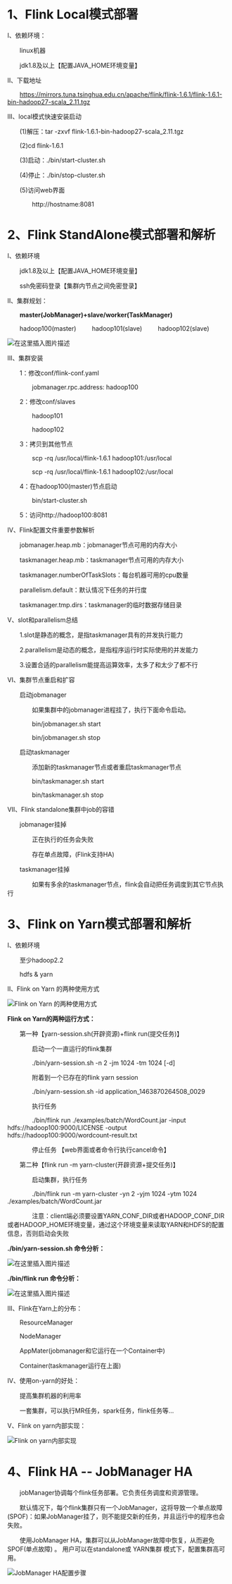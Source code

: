 <h1 id="1">1、Flink Local模式部署</h1>

Ⅰ、依赖环境：

&emsp;&emsp;linux机器

&emsp;&emsp;jdk1.8及以上【配置JAVA_HOME环境变量】

Ⅱ、下载地址

&emsp;&emsp;https://mirrors.tuna.tsinghua.edu.cn/apache/flink/flink-1.6.1/flink-1.6.1-bin-hadoop27-scala_2.11.tgz

Ⅲ、local模式快速安装启动

&emsp;&emsp;(1)解压：tar -zxvf flink-1.6.1-bin-hadoop27-scala_2.11.tgz 

&emsp;&emsp;(2)cd flink-1.6.1

&emsp;&emsp;(3)启动：./bin/start-cluster.sh  

&emsp;&emsp;(4)停止：./bin/stop-cluster.sh 

&emsp;&emsp;(5)访问web界面

&emsp;&emsp;&emsp;&emsp;http://hostname:8081

<h1 id="2">2、Flink StandAlone模式部署和解析</h1>

Ⅰ、依赖环境

&emsp;&emsp;jdk1.8及以上【配置JAVA_HOME环境变量】

&emsp;&emsp;ssh免密码登录【集群内节点之间免密登录】

Ⅱ、集群规划：

&emsp;&emsp;**master(JobManager)+slave/worker(TaskManager)**

&emsp;&emsp;hadoop100(master)  &emsp;&emsp;  hadoop101(slave) &emsp;&emsp;  hadoop102(slave)

![在这里插入图片描述](https://img-blog.csdnimg.cn/20191231102221391.png?x-oss-process=image/watermark,type_ZmFuZ3poZW5naGVpdGk,shadow_10,text_aHR0cHM6Ly9ibG9nLmNzZG4ubmV0L3FxXzQwNjQwMjI4,size_16,color_FFFFFF,t_70)

Ⅲ、集群安装

&emsp;&emsp;1：修改conf/flink-conf.yaml

&emsp;&emsp;&emsp;&emsp;jobmanager.rpc.address: hadoop100

&emsp;&emsp;2：修改conf/slaves

&emsp;&emsp;&emsp;&emsp;hadoop101

&emsp;&emsp;&emsp;&emsp;hadoop102

&emsp;&emsp;3：拷贝到其他节点

&emsp;&emsp;&emsp;&emsp;scp -rq /usr/local/flink-1.6.1 hadoop101:/usr/local

&emsp;&emsp;&emsp;&emsp;scp -rq /usr/local/flink-1.6.1 hadoop102:/usr/local

&emsp;&emsp;4：在hadoop100(master)节点启动

&emsp;&emsp;&emsp;&emsp;bin/start-cluster.sh

&emsp;&emsp;5：访问http://hadoop100:8081

Ⅳ、Flink配置文件重要参数解析

&emsp;&emsp;jobmanager.heap.mb：jobmanager节点可用的内存大小

&emsp;&emsp;taskmanager.heap.mb：taskmanager节点可用的内存大小

&emsp;&emsp;taskmanager.numberOfTaskSlots：每台机器可用的cpu数量

&emsp;&emsp;parallelism.default：默认情况下任务的并行度

&emsp;&emsp;taskmanager.tmp.dirs：taskmanager的临时数据存储目录

Ⅴ、slot和parallelism总结

&emsp;&emsp;1.slot是静态的概念，是指taskmanager具有的并发执行能力

&emsp;&emsp;2.parallelism是动态的概念，是指程序运行时实际使用的并发能力

&emsp;&emsp;3.设置合适的parallelism能提高运算效率，太多了和太少了都不行

Ⅵ、集群节点重启和扩容

&emsp;&emsp;启动jobmanager

&emsp;&emsp;&emsp;&emsp;如果集群中的jobmanager进程挂了，执行下面命令启动。

&emsp;&emsp;&emsp;&emsp;bin/jobmanager.sh start

&emsp;&emsp;&emsp;&emsp;bin/jobmanager.sh stop

&emsp;&emsp;启动taskmanager

&emsp;&emsp;&emsp;&emsp;添加新的taskmanager节点或者重启taskmanager节点

&emsp;&emsp;&emsp;&emsp;bin/taskmanager.sh start

&emsp;&emsp;&emsp;&emsp;bin/taskmanager.sh stop

Ⅶ、Flink standalone集群中job的容错

&emsp;&emsp;jobmanager挂掉

&emsp;&emsp;&emsp;&emsp;正在执行的任务会失败

&emsp;&emsp;&emsp;&emsp;存在单点故障，(Flink支持HA)

&emsp;&emsp;taskmanager挂掉

&emsp;&emsp;&emsp;&emsp;如果有多余的taskmanager节点，flink会自动把任务调度到其它节点执行

<h1 id="3">3、Flink on Yarn模式部署和解析</h1>

Ⅰ、依赖环境

&emsp;&emsp;至少hadoop2.2

&emsp;&emsp;hdfs & yarn

Ⅱ、Flink on Yarn 的两种使用方式

![Flink on Yarn 的两种使用方式](https://img-blog.csdnimg.cn/20191231103356464.png?x-oss-process=image/watermark,type_ZmFuZ3poZW5naGVpdGk,shadow_10,text_aHR0cHM6Ly9ibG9nLmNzZG4ubmV0L3FxXzQwNjQwMjI4,size_16,color_FFFFFF,t_70)

**Flink on Yarn的两种运行方式：**

&emsp;&emsp;第一种【yarn-session.sh(开辟资源)+flink run(提交任务)】

&emsp;&emsp;&emsp;&emsp;启动一个一直运行的flink集群

&emsp;&emsp;&emsp;&emsp;./bin/yarn-session.sh -n 2 -jm 1024 -tm 1024 [-d]

&emsp;&emsp;&emsp;&emsp;附着到一个已存在的flink yarn session

&emsp;&emsp;&emsp;&emsp;./bin/yarn-session.sh -id application_1463870264508_0029

&emsp;&emsp;&emsp;&emsp;执行任务

&emsp;&emsp;&emsp;&emsp;./bin/flink run ./examples/batch/WordCount.jar -input hdfs://hadoop100:9000/LICENSE -output 
&emsp;&emsp;&emsp;&emsp;hdfs://hadoop100:9000/wordcount-result.txt 

&emsp;&emsp;&emsp;&emsp;停止任务 【web界面或者命令行执行cancel命令】

&emsp;&emsp;第二种【flink run -m yarn-cluster(开辟资源+提交任务)】

&emsp;&emsp;&emsp;&emsp;启动集群，执行任务

&emsp;&emsp;&emsp;&emsp;./bin/flink run -m yarn-cluster -yn 2 -yjm 1024 -ytm 1024 ./examples/batch/WordCount.jar

&emsp;&emsp;&emsp;&emsp;注意：client端必须要设置YARN_CONF_DIR或者HADOOP_CONF_DIR或者HADOOP_HOME环境变量，通过这个环境变量来读取YARN和HDFS的配置信息，否则启动会失败

**./bin/yarn-session.sh 命令分析：**

![在这里插入图片描述](https://img-blog.csdnimg.cn/20191231104407247.png?x-oss-process=image/watermark,type_ZmFuZ3poZW5naGVpdGk,shadow_10,text_aHR0cHM6Ly9ibG9nLmNzZG4ubmV0L3FxXzQwNjQwMjI4,size_16,color_FFFFFF,t_70)

**./bin/flink run 命令分析：**

![在这里插入图片描述](https://img-blog.csdnimg.cn/2019123110451191.png?x-oss-process=image/watermark,type_ZmFuZ3poZW5naGVpdGk,shadow_10,text_aHR0cHM6Ly9ibG9nLmNzZG4ubmV0L3FxXzQwNjQwMjI4,size_16,color_FFFFFF,t_70)

Ⅲ、Flink在Yarn上的分布：

&emsp;&emsp;ResourceManager

&emsp;&emsp;NodeManager

&emsp;&emsp;AppMater(jobmanager和它运行在一个Container中)

&emsp;&emsp;Container(taskmanager运行在上面)

Ⅳ、使用on-yarn的好处：

&emsp;&emsp;提高集群机器的利用率

&emsp;&emsp;一套集群，可以执行MR任务，spark任务，flink任务等...

Ⅴ、Flink on yarn内部实现：

![Flink on yarn内部实现](https://img-blog.csdnimg.cn/2019123110495792.png?x-oss-process=image/watermark,type_ZmFuZ3poZW5naGVpdGk,shadow_10,text_aHR0cHM6Ly9ibG9nLmNzZG4ubmV0L3FxXzQwNjQwMjI4,size_16,color_FFFFFF,t_70#pic_center)

<h1 id="4"/>4、Flink HA -- JobManager HA</h1>

&emsp;&emsp;jobManager协调每个flink任务部署。它负责任务调度和资源管理。

&emsp;&emsp;默认情况下，每个flink集群只有一个JobManager，这将导致一个单点故障(SPOF)：如果JobManager挂了，则不能提交新的任务，并且运行中的程序也会失败。

&emsp;&emsp;使用JobManager HA，集群可以从JobManager故障中恢复，从而避免SPOF(单点故障) 。 用户可以在standalone或 YARN集群 模式下，配置集群高可用。

![JobManager HA配置步骤](https://img-blog.csdnimg.cn/20191231105404853.png?x-oss-process=image/watermark,type_ZmFuZ3poZW5naGVpdGk,shadow_10,text_aHR0cHM6Ly9ibG9nLmNzZG4ubmV0L3FxXzQwNjQwMjI4,size_16,color_FFFFFF,t_70#pic_center)
